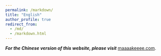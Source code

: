```yaml
---
permalink: /markdown/
title: "English"
author_profile: true
redirect_from: 
  - /md/
  - /markdown.html
---
```


***For the Chinese version of this website, please visit*** [maaaakeeee.com](https://maaaakeeee.com//).
